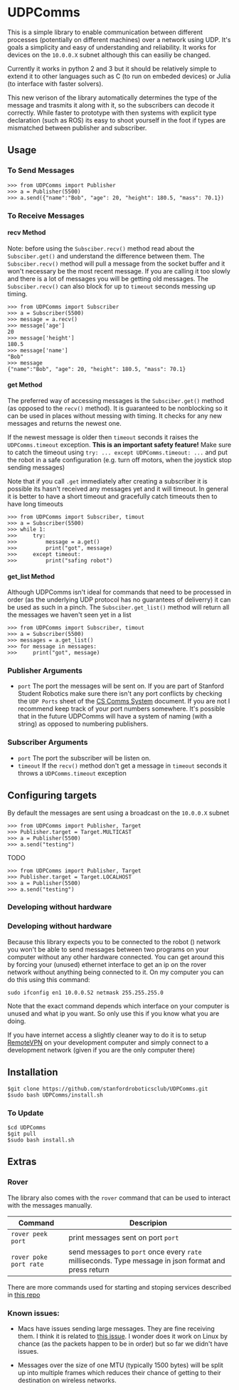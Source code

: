 # UDPComms

This is a simple library to enable communication between different processes (potentially on different machines) over a network using UDP. It's goals a simplicity and easy of understanding and reliability. It works for devices on the `10.0.0.X` subnet although this can easiliy be changed.

Currently it works in python 2 and 3 but it should be relatively simple to extend it to other languages such as C (to run on embeded devices) or Julia (to interface with faster solvers).

This new verison of the library automatically determines the type of the message and trasmits it along with it, so the subscribers can decode it correctly. While faster to prototype with then systems with explicit type declaration (such as ROS) its easy to shoot yourself in the foot if types are mismatched between publisher and subscriber.

## Usage

### To Send Messages
```
>>> from UDPComms import Publisher
>>> a = Publisher(5500)
>>> a.send({"name":"Bob", "age": 20, "height": 180.5, "mass": 70.1})
```

### To Receive Messages

#### recv Method


Note: before using the `Subsciber.recv()` method read about the `Subsciber.get()` and understand the difference between them. The `Subsciber.recv()` method will pull a message from the socket buffer and it won't necessary be the most recent message. If you are calling it too slowly and there is a lot of messages you will be getting old messages. The `Subsciber.recv()` can also block for up to `timeout` seconds messing up timing.

```
>>> from UDPComms import Subscriber
>>> a = Subscriber(5500)
>>> message = a.recv()
>>> message['age']
20
>>> message['height']
180.5
>>> message['name']
"Bob"
>>> message
{"name":"Bob", "age": 20, "height": 180.5, "mass": 70.1}
```

#### get Method
The preferred way of accessing messages is the `Subsciber.get()` method (as opposed to the `recv()` method). It is guaranteed to be nonblocking so it can be used in places without messing with timing. It checks for any new messages and returns the newest one.

If the newest message is older then `timeout` seconds it raises the `UDPComms.timeout` exception. **This is an important safety feature!** Make sure to catch the timeout using `try: ... except UDPComms.timeout: ...` and put the robot in a safe configuration (e.g. turn off motors, when the joystick stop sending messages)

Note that if you call `.get` immediately after creating a subscriber it is possible its hasn't received any messages yet and it will timeout. In general it is better to have a short timeout and gracefully catch timeouts then to have long timeouts

```
>>> from UDPComms import Subscriber, timout
>>> a = Subscriber(5500)
>>> while 1:
>>>     try:
>>>         message = a.get()
>>>         print("got", message)
>>>     except timeout:
>>>         print("safing robot")
```

#### get_list Method
Although UDPComms isn't ideal for commands that need to be processed in order (as the underlying UDP protocol has no guarantees of deliverry) it can be used as such in a pinch. The `Subsciber.get_list()` method will return all the messages we haven't seen yet in a list

```
>>> from UDPComms import Subscriber, timout
>>> a = Subscriber(5500)
>>> messages = a.get_list()
>>> for message in messages:
>>>     print("got", message)
```

### Publisher Arguments 
- `port`
The port the messages will be sent on. If you are part of Stanford Student Robotics make sure there isn't any port conflicts by checking the `UDP Ports` sheet of the [CS Comms System](https://docs.google.com/spreadsheets/d/1pqduUwYa1_sWiObJDrvCCz4Al3pl588ytE4u-Dwa6Pw/edit?usp=sharing) document. If you are not I recommend keep track of your port numbers somewhere. It's possible that in the future UDPComms will have a system of naming (with a string) as opposed to numbering publishers. 

### Subscriber Arguments 

- `port`
The port the subscriber will be listen on. 
- `timeout`
If the `recv()` method don't get a message in `timeout` seconds it throws a `UDPComms.timeout` exception

## Configuring targets

By default the messages are sent using a broadcast on the `10.0.0.X` subnet

```
>>> from UDPComms import Publisher, Target
>>> Publisher.target = Target.MULTICAST
>>> a = Publisher(5500)
>>> a.send("testing")
```

TODO

```
>>> from UDPComms import Publisher, Target
>>> Publisher.target = Target.LOCALHOST
>>> a = Publisher(5500)
>>> a.send("testing")
```

### Developing without hardware



### Developing without hardware

Because this library expects you to be connected to the robot () network you won't be able to send messages between two programs on your computer without any other hardware connected. You can get around this by forcing your (unused) ethernet interface to get an ip on the rover network without anything being connected to it. On my computer you can do this using this command:

`sudo ifconfig en1 10.0.0.52 netmask 255.255.255.0`

Note that the exact command depends which interface on your computer is unused and what ip you want. So only use this if you know what you are doing.

If you have internet access a slightly cleaner way to do it is to setup [RemoteVPN](https://github.com/stanfordroboticsclub/RemoteVPN) on your development computer and simply connect to a development network (given if you are the only computer there)




## Installation

```
$git clone https://github.com/stanfordroboticsclub/UDPComms.git
$sudo bash UDPComms/install.sh
```

### To Update 

```
$cd UDPComms
$git pull
$sudo bash install.sh
```



## Extras

### Rover

The library also comes with the `rover` command that can be used to interact with the messages manually.

| Command | Descripion |
|---------|------------|
| `rover peek port` | print messages sent on port `port` |
| `rover poke port rate` | send messages to `port` once every `rate` milliseconds. Type message in json format and press return |

There are more commands used for starting and stoping services described in [this repo](https://github.com/stanfordroboticsclub/RPI-Setup/blob/master/README.md)



### Known issues:

- Macs have issues sending large messages. They are fine receiving them. I think it is related to [this issue](https://github.com/BanTheRewind/Cinder-Asio/issues/9). I wonder does it work on Linux by chance (as the packets happen to be in order) but so far we didn't have issues.

- Messages over the size of one MTU (typically 1500 bytes) will be split up into multiple frames which reduces their chance of getting to their destination on wireless networks.

